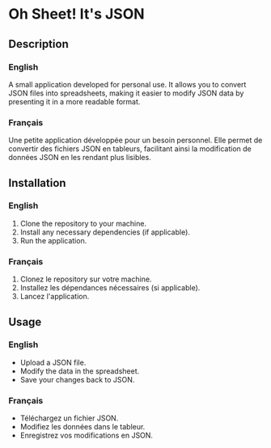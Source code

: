 # Oh Sheet! It's JSON

## Description
### English
A small application developed for personal use. It allows you to convert JSON files into spreadsheets, making it easier to modify JSON data by presenting it in a more readable format.

### Français
Une petite application développée pour un besoin personnel. Elle permet de convertir des fichiers JSON en tableurs, facilitant ainsi la modification de données JSON en les rendant plus lisibles.

## Installation
### English
1. Clone the repository to your machine.
2. Install any necessary dependencies (if applicable).
3. Run the application.

### Français
1. Clonez le repository sur votre machine.
2. Installez les dépendances nécessaires (si applicable).
3. Lancez l'application.

## Usage
### English
- Upload a JSON file.
- Modify the data in the spreadsheet.
- Save your changes back to JSON.

### Français
- Téléchargez un fichier JSON.
- Modifiez les données dans le tableur.
- Enregistrez vos modifications en JSON.
